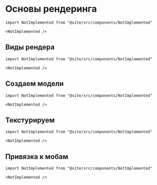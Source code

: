 # Основы рендеринга

```mdx-code-block
import NotImplemented from "@site/src/components/NotImplemented"

<NotImplemented />
```

## Виды рендера

```mdx-code-block
import NotImplemented from "@site/src/components/NotImplemented"

<NotImplemented />
```

## Создаем модели

```mdx-code-block
import NotImplemented from "@site/src/components/NotImplemented"

<NotImplemented />
```

## Текстурируем

```mdx-code-block
import NotImplemented from "@site/src/components/NotImplemented"

<NotImplemented />
```

## Привязка к мобам

```mdx-code-block
import NotImplemented from "@site/src/components/NotImplemented"

<NotImplemented />
```
